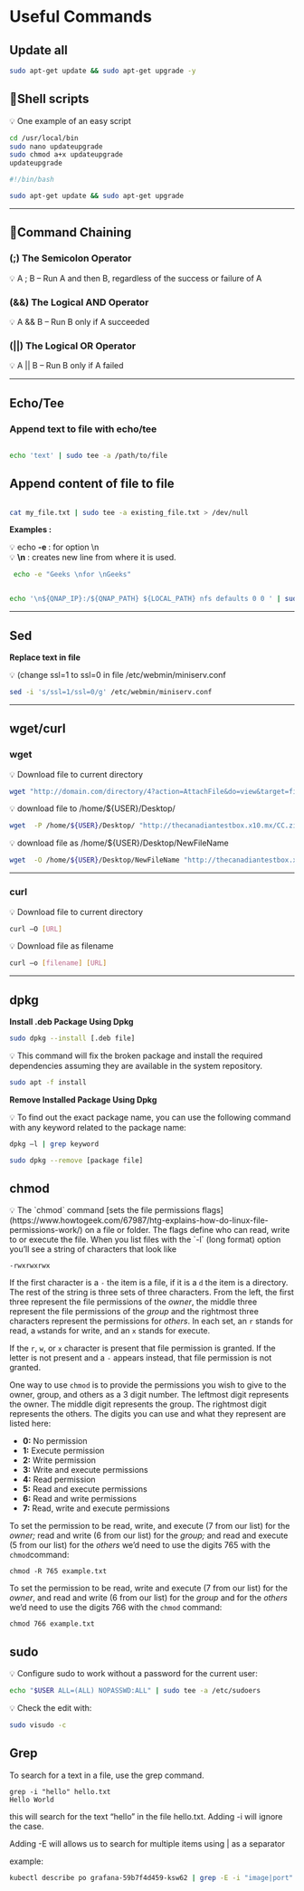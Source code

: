# Useful Commands 

## Update all

```bash
sudo apt-get update && sudo apt-get upgrade -y
```

## 📝Shell scripts

<aside>
💡 One example of an easy script

</aside>

```bash
cd /usr/local/bin
sudo nano updateupgrade
sudo chmod a+x updateupgrade
updateupgrade

```

```bash
#!/bin/bash

sudo apt-get update && sudo apt-get upgrade
```

---

## 🔗Command Chaining

### (;) The Semicolon Operator

<aside>
💡 A ; B  – Run A and then B, regardless of the success or failure of A

</aside>

### (&&) The Logical AND Operator

<aside>
💡 A && B  – Run B only if A succeeded

</aside>

### (||) The Logical OR Operator

<aside>
💡 A || B  – Run B only if A failed

</aside>

---

## Echo/Tee

### Append text to file with echo/tee

```bash

echo 'text' | sudo tee -a /path/to/file

```

## Append content of file to file

```bash

cat my_file.txt | sudo tee -a existing_file.txt > /dev/null

```

**Examples :**

<aside>
💡 echo <b>-e </b> : for option \n

</aside>

<aside>
💡 <b>\n</b>  : creates new line from where it is used.

</aside>

```bash
 echo -e "Geeks \nfor \nGeeks"
```

```bash

echo '\n${QNAP_IP}:/${QNAP_PATH} ${LOCAL_PATH} nfs defaults 0 0 ' | sudo tee -a /etc/fstab

```


---

## Sed


<b> Replace text in file </b>

<aside>
💡 (change ssl=1 to ssl=0 in file /etc/webmin/miniserv.conf

</aside>

```bash
sed -i 's/ssl=1/ssl=0/g' /etc/webmin/miniserv.conf

```

---

## wget/curl

### wget

<aside>
💡 Download file to current directory

</aside>

```bash
wget "http://domain.com/directory/4?action=AttachFile&do=view&target=file.tgz"
```

<aside>
💡 download file to /home/${USER}/Desktop/

</aside>

```bash
wget  -P /home/${USER}/Desktop/ "http://thecanadiantestbox.x10.mx/CC.zip"

```

<aside>
💡 download file as /home/${USER}/Desktop/NewFileName

</aside>

```bash
wget  -O /home/${USER}/Desktop/NewFileName "http://thecanadiantestbox.x10.mx/CC.zip"

```

---

### curl

<aside>
💡 Download file to current directory

</aside>

```bash
curl –O [URL]
```

<aside>
💡 Download file as filename

</aside>

```bash
curl –o [filename] [URL]
```

---

## dpkg

<b> Install .deb Package Using Dpkg </b>

```bash
sudo dpkg --install [.deb file]
```

<aside>
💡 This command will fix the broken package and install the required dependencies assuming they are available in the system repository.

</aside>

```bash
sudo apt -f install
```

<b> Remove Installed Package Using Dpkg </b>

<aside>
💡 To find out the exact package name, you can use the following command with any keyword related to the package name:

</aside>

```bash
dpkg –l | grep keyword
```

```bash
sudo dpkg --remove [package file]
```

## chmod

<aside>
💡 The `chmod` command [sets the file permissions flags](https://www.howtogeek.com/67987/htg-explains-how-do-linux-file-permissions-work/) on a file or folder. The flags define who can read, write to or execute the file. When you list files with the `-l` (long format) option you’ll see a string of characters that look like

</aside>

```
-rwxrwxrwx
```

If the first character is a `-` the item is a file, if it is a `d` the item is a directory. The rest of the string is three sets of three characters. From the left, the first three represent the file permissions of the *owner*, the middle three represent the file permissions of the *group* and the rightmost three characters represent the permissions for *others*. In each set, an `r` stands for read, a `w`stands for write, and an `x` stands for execute.

If the `r`, `w`, or `x` character is present that file permission is granted. If the letter is not present and a `-` appears instead, that file permission is not granted.

One way to use `chmod` is to provide the permissions you wish to give to the owner, group, and others as a 3 digit number.  The leftmost digit represents the owner. The middle digit represents the group. The rightmost digit represents the others. The digits you can use and what they represent are listed here:

- **0:** No permission
- **1:** Execute permission
- **2:** Write permission
- **3:** Write and execute permissions
- **4:** Read permission
- **5:** Read and execute permissions
- **6:** Read and write permissions
- **7:** Read, write and execute permissions

To set the permission to be read, write, and execute (7 from our list) for the *owner;* read and write (6 from our list) for the *group;* and read and execute (5 from our list) for the *others* we’d need to use the digits 765 with the `chmod`command:

```
chmod -R 765 example.txt
```

To set the permission to be read, write and execute (7 from our list) for the *owner*, and read and write (6 from our list) for the *group* and for the *others* we’d need to use the digits 766 with the `chmod` command:

```
chmod 766 example.txt
```

## sudo

<aside>
💡 Configure sudo to work without a password for the current user:

</aside>

```bash
echo "$USER ALL=(ALL) NOPASSWD:ALL" | sudo tee -a /etc/sudoers
```

<aside>
💡 Check the edit with:

</aside>

```bash
sudo visudo -c
```

## Grep

To search for a text in a file, use the grep command.

```
grep -i "hello" hello.txt
Hello World
```

this will search for the text “hello” in the file hello.txt. Adding -i will ignore the case.

Adding -E will allows us to search for multiple items using | as a separator

example: 

```bash
kubectl describe po grafana-59b7f4d459-ksw62 | grep -E -i "image|port"
```
